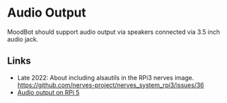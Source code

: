 # Audio Output

MoodBot should support audio output via speakers connected via 3.5 inch audio jack.

## Links

- Late 2022: About including alsautils in the RPi3 nerves image.
  <https://github.com/nerves-project/nerves_system_rpi3/issues/36>
- [Audio output on RPi 5](https://hexdocs.pm/nerves_system_rpi5/readme.html#audio)
